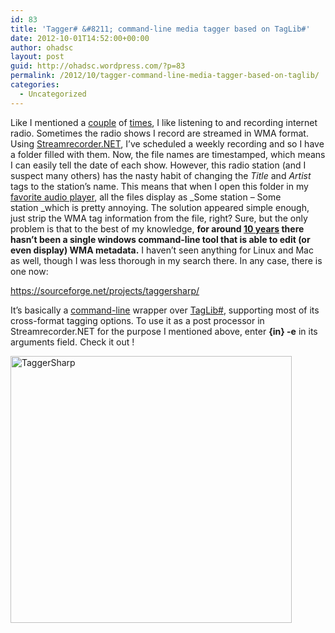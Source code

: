 ```yaml
---
id: 83
title: 'Tagger# &#8211; command-line media tagger based on TagLib#'
date: 2012-10-01T14:52:00+00:00
author: ohadsc
layout: post
guid: http://ohadsc.wordpress.com/?p=83
permalink: /2012/10/tagger-command-line-media-tagger-based-on-taglib/
categories:
  - Uncategorized
---
```

Like I mentioned a [couple](http://ohadsc.wordpress.com/2010/03/26/streamrecorder-net/) of [times](http://ohadsc.wordpress.com/2012/09/30/recording-internet-radio/), I like listening to and recording internet radio. Sometimes the radio shows I record are streamed in WMA format. Using [Streamrecorder.NET](https://sourceforge.net/projects/streamrecnet/), I&#8217;ve scheduled a weekly recording and so I have a folder filled with them. Now, the file names are timestamped, which means I can easily tell the date of each show. However, this radio station (and I suspect many others) has the nasty habit of changing the _Title_ and _Artist_ tags to the station&#8217;s name. This means that when I open this folder in my [favorite audio player](http://www.foobar2000.org/), all the files display as _Some station &#8211; Some station _which is pretty annoying. The solution appeared simple enough, just strip the WMA tag information from the file, right? Sure, but the only problem is that to the best of my knowledge, **for around [10 years](http://www.un4seen.com/forum/?topic=1963.0) there hasn&#8217;t been a single windows command-line tool that is able to edit (or even display) WMA metadata.** I haven&#8217;t seen anything for Linux and Mac as well, though I was less thorough in my search there. In any case, there is one now:

<https://sourceforge.net/projects/taggersharp/>

It&#8217;s basically a [command-line](http://www.ndesk.org/Options) wrapper over [TagLib#](https://github.com/mono/taglib-sharp), supporting most of its cross-format tagging options. To use it as a post processor in Streamrecorder.NET for the purpose I mentioned above, enter **{in} -e** in its arguments field. Check it out !

<a href="http://ohadsoft8.azurewebsites.net/wp-content/uploads/2012/10/taggersharp4.png" rel="lightbox[83]"><img class="alignnone size-full wp-image-91" title="TaggerSharp" src="http://ohadsoft8.azurewebsites.net/wp-content/uploads/2012/10/taggersharp4.png" alt="TaggerSharp" width="450" height="427" srcset="https://www.ohadsoft.com/wp-content/uploads/2012/10/taggersharp4.png 628w, https://www.ohadsoft.com/wp-content/uploads/2012/10/taggersharp4-300x285.png 300w" sizes="(max-width: 450px) 85vw, 450px" /></a>